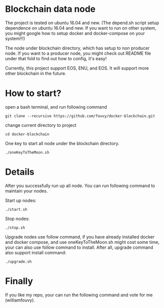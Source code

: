 Blockchain data node
===
The project is tested on ubuntu 16.04 and new. (The depend.sh script setup dependence on ubuntu 16.04 and new. If you want to run on other system, you might google how to setup docker and docker-compose on your system!!!)

The node under blockchain directory, which has setup to non producer node. If you want to a producer node, you might check out README file under that fold to find out how to config, it's easy!

Currently, this project support EOS, ENU, and EOS. It will support more other blockchain in the future.
# How to start?
open a bash terminal, and run following command
```
git clone --recursive https://github.com/fouvy/docker-blockchain.git
```
change current directory to project
```
cd docker-blockchain
```
One key to start all node under the blockchain directory.
```
./oneKeyToTheMoon.sh
```
# Details
After you successfully run up all node. You can run following command to maintain your nodes.

Start up nodes:
```
./start.sh
```
Stop nodes:
```
./stop.sh
```
Upgrade nodes use follow command, if you have already installed docker and docker compose, and use oneKeyToTheMoon.sh might cost some time, your can also use follow command to install. After all, upgrade command also support install command:
```
./upgrade.sh
```
# Finally
If you like my repo, your can run the following command and vote for me (williamfouvy).  